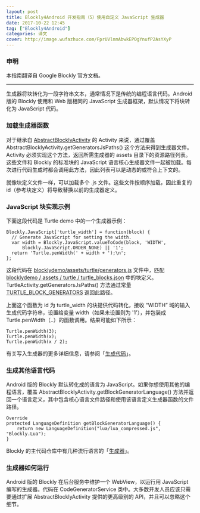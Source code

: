 ```yaml
---
layout: post
title: Blockly4Android 开发指南（5）使用自定义 JavaScript 生成器
date: 2017-10-22 12:45
tag: ["Blockly4Android"]
categories: 译文
cover: http://image.wufazhuce.com/FprUVlnmAbwkEPOgYnufP2AsYXyP
---
```

### 申明

本指南翻译自 Google Blockly 官方文档。

---
 
 生成器将块转化为一段字符串文本，通常情况下是传统的编程语言代码。Android 版的 Blockly 使用和 Web 版相同的 JavaScript 生成器框架，默认情况下将块转化为 JavaScript 代码。

### 加载生成器函数

对于继承自 [AbstractBlocklyActivity](https://github.com/google/blockly-android/blob/master/blocklylib-core/src/main/java/com/google/blockly/android/AbstractBlocklyActivity.java) 的 Activity 来说，通过覆盖 AbstractBlocklyActivity.getGeneratorsJsPaths() 这个方法来得到生成器文件。Activity 必须实现这个方法，返回所需生成器的 assets 目录下的资源路径列表。这些文件和 Blockly 的标准块的 JavaScript 语言核心生成器文件一起被加载。每次进行代码生成时都会调用此方法，因此列表可以是动态的或符合上下文的。

就像块定义文件一样，可以加载多个 .js 文件。这些文件按顺序加载，因此重复的 id（参考块定义）将导致替换以前的生成器定义。

### JavaScript 块实现示例

下面这段代码是 Turtle demo 中的一个生成器示例：

```
Blockly.JavaScript['turtle_width'] = function(block) {
  // Generate JavaScript for setting the width.
  var width = Blockly.JavaScript.valueToCode(block, 'WIDTH',
      Blockly.JavaScript.ORDER_NONE) || '1';
  return 'Turtle.penWidth(' + width + ');\n';
};
```

这段代码在 [blocklydemo/assets/turtle/generators.js](https://github.com/google/blockly-android/blob/master/blocklydemo/src/main/assets/turtle/generators.js) 文件中，匹配 [blocklydemo / assets / turtle / turtle_blocks.json](https://github.com/google/blockly-android/blob/master/blocklydemo/src/main/assets/turtle/turtle_blocks.json) 中的块定义。 TurtleActivity.getGeneratorsJsPaths() 方法通过常量 [TURTLE_BLOCK_GENERATORS](https://github.com/google/blockly-android/blob/master/blocklydemo/src/main/java/com/google/blockly/android/demo/TurtleActivity.java#L52) 返回此路径。

上面这个函数为 id  为 turtle_width 的块提供代码转化，接收 “WIDTH” 域的输入生成代码字符串，设置给变量 width（如果未设置则为 '1'），并包装成 Turtle.penWidth（..）的函数调用。结果可能如下所示：

```
Turtle.penWidth(3);
Turtle.penWidth(x);
Turtle.penWidth(x / 2);
```

有关写入生成器的更多详细信息，请参阅「[生成代码](https://developers.google.cn/blockly/guides/create-custom-blocks/generating-code)」。

### 生成其他语言代码

Android 版的 Blockly 默认转化成的语言为 JavaScript。如果你想使用其他的编程语言，覆盖  AbstractBlocklyActivity.getBlockGeneratorLanguage() 方法并返回一个语言定义，其中包含核心语言文件路径和使用该语言定义生成器函数的文件路径。

```
Override
protected LanguageDefinition getBlockGeneratorLanguage() {
    return new LanguageDefinition("lua/lua_compressed.js", "Blockly.Lua");
}
```

Blockly 的主代码仓库中有几种流行语言的「[生成器](https://github.com/google/blockly/tree/master/generators)」。

### 生成器如何运行

Android 版的 Blockly 在后台服务中维护一个 WebView，以运行用 JavaScript 编写的生成器。代码在 CodeGeneratorService 类中。大多数开发人员应该只需要通过扩展 AbstractBlocklyActivity 提供的更高级别的 API，并且可以忽略这个细节。



